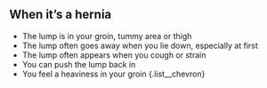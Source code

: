 ## When it’s a hernia

- The lump is in your groin, tummy area or thigh
- The lump often goes away when you lie down, especially at first
- The lump often appears when you cough or strain
- You can push the lump back in
- You feel a heaviness in your groin
{.list__chevron}
